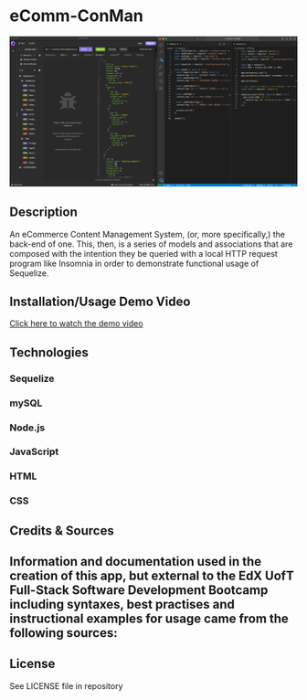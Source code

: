 # eComm-ConMan

![Screenshot of the app as viewed in an integrated development environment](assets/images/eCommConManCap.png)

## Description

An eCommerce Content Management System, (or, more specifically,) the back-end of one. This, then, is a series of models and associations that are composed with the intention they be queried with a local HTTP request program like Insomnia in order to demonstrate functional usage of Sequelize.

## Installation/Usage Demo Video

[Click here to watch the demo video]()

## Technologies

### Sequelize
### mySQL
### Node.js
### JavaScript
### HTML
### CSS

## Credits & Sources

Information and documentation used in the creation of this app, but external to the EdX UofT Full-Stack Software Development Bootcamp including syntaxes, best practises and instructional examples for usage came from the following sources:
- 

## License

See LICENSE file in repository
